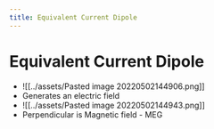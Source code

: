 ```yaml
---
title: Equivalent Current Dipole
---
```


# Equivalent Current Dipole
- ![[../assets/Pasted image 20220502144906.png]]
- Generates an electric field
- ![[../assets/Pasted image 20220502144943.png]]
- Perpendicular is Magnetic field - MEG




































